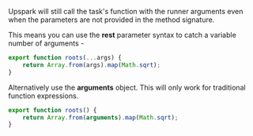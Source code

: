 <!--TITLE:Many Parameters-->
<!--ABOUT:Upspark will bind all the arguments from the runner to the task function.-->

Upspark will still call the task's function with the runner arguments even when the parameters are not provided in the method signature.

This means you can use the **rest** parameter syntax to catch a variable number of arguments -
```javascript
export function roots(...args) {
	return Array.from(args).map(Math.sqrt);
}
```

Alternatively use the **arguments** object. This will only work for traditional function expressions.
```javascript
export function roots() {
	return Array.from(arguments).map(Math.sqrt);
}
```